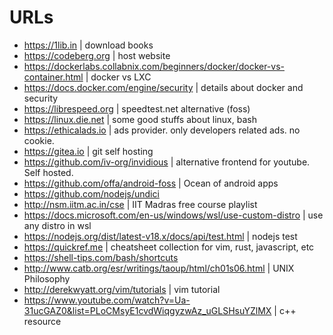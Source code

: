 # URLs

- https://1lib.in | download books
- https://codeberg.org | host website
- https://dockerlabs.collabnix.com/beginners/docker/docker-vs-container.html | docker vs LXC
- https://docs.docker.com/engine/security | details about docker and security
- https://librespeed.org | speedtest.net alternative (foss)
- https://linux.die.net | some good stuffs about linux, bash
- https://ethicalads.io | ads provider. only developers related ads. no cookie.
- https://gitea.io | git self hosting
- https://github.com/iv-org/invidious | alternative frontend for youtube. Self hosted.
- https://github.com/offa/android-foss | Ocean of android apps
- https://github.com/nodejs/undici
- http://nsm.iitm.ac.in/cse | IIT Madras free course playlist
- https://docs.microsoft.com/en-us/windows/wsl/use-custom-distro | use any distro in wsl
- https://nodejs.org/dist/latest-v18.x/docs/api/test.html | nodejs test
- https://quickref.me | cheatsheet collection for vim, rust, javascript, etc
- https://shell-tips.com/bash/shortcuts
- http://www.catb.org/esr/writings/taoup/html/ch01s06.html | UNIX Philosophy
- http://derekwyatt.org/vim/tutorials | vim tutorial
- https://www.youtube.com/watch?v=Ua-31ucGAZ0&list=PLoCMsyE1cvdWiqgyzwAz_uGLSHsuYZlMX | c++ resource


